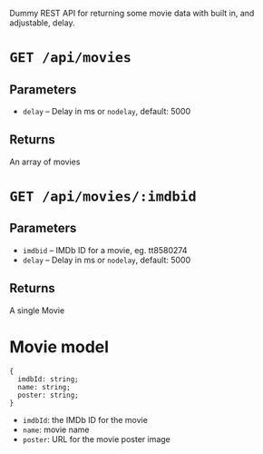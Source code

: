 Dummy REST API for returning some movie data with built in, and adjustable, delay.

# `GET /api/movies`
## Parameters
* `delay` – Delay in ms or `nodelay`, default: 5000

## Returns
An array of movies

# `GET /api/movies/:imdbid`
## Parameters
* `imdbid` – IMDb ID for a movie, eg. tt8580274
* `delay` – Delay in ms or `nodelay`, default: 5000

## Returns
A single Movie

# Movie model
```
{
  imdbId: string;
  name: string;
  poster: string;
}
```
* `imdbId`: the IMDb ID for the movie
* `name`: movie name
* `poster`: URL for the movie poster image
